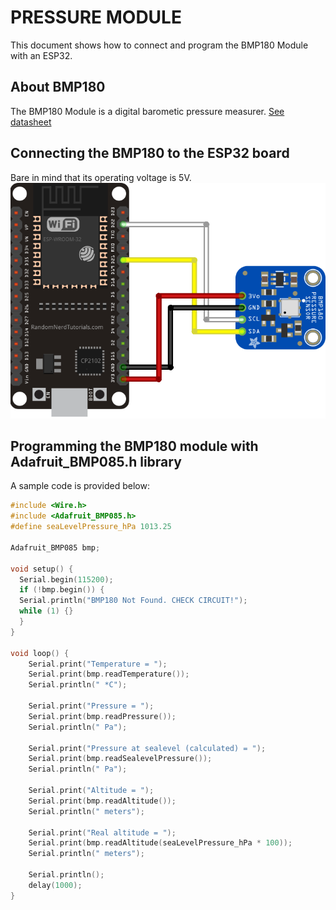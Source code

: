 # PRESSURE MODULE
This document shows how to connect and program the BMP180 Module with an ESP32. 
## About BMP180
The BMP180 Module is a digital barometic pressure measurer. 
[See datasheet](https://cdn-shop.adafruit.com/datasheets/BST-BMP180-DS000-09.pdf)

## Connecting the BMP180 to the ESP32 board
Bare in mind that its operating voltage is 5V. 
![Pressure Module Wiring](https://github.com/albacorreal/infind/blob/main/multimedia/BMP1820_wiring.jpg)
## Programming the BMP180 module with Adafruit_BMP085.h library
A sample code is provided below: 
~~~c++
#include <Wire.h>
#include <Adafruit_BMP085.h>
#define seaLevelPressure_hPa 1013.25

Adafruit_BMP085 bmp;
  
void setup() {
  Serial.begin(115200);
  if (!bmp.begin()) {
  Serial.println("BMP180 Not Found. CHECK CIRCUIT!");
  while (1) {}
  }
}
  
void loop() {
    Serial.print("Temperature = ");
    Serial.print(bmp.readTemperature());
    Serial.println(" *C");
    
    Serial.print("Pressure = ");
    Serial.print(bmp.readPressure());
    Serial.println(" Pa");

    Serial.print("Pressure at sealevel (calculated) = ");
    Serial.print(bmp.readSealevelPressure());
    Serial.println(" Pa");

    Serial.print("Altitude = ");
    Serial.print(bmp.readAltitude());
    Serial.println(" meters");

    Serial.print("Real altitude = ");
    Serial.print(bmp.readAltitude(seaLevelPressure_hPa * 100));
    Serial.println(" meters");
    
    Serial.println();
    delay(1000);
}
~~~
